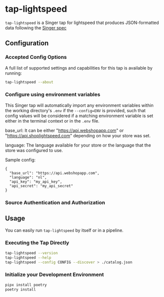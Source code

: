 # tap-lightspeed

`tap-lightspeed` is a Singer tap for lightspeed that produces JSON-formatted 
data following the [Singer spec](https://github.com/singer-io/getting-started/blob/master/SPEC.md) 

## Configuration

### Accepted Config Options

A full list of supported settings and capabilities for this
tap is available by running:

```bash
tap-lightspeed --about
```

### Configure using environment variables

This Singer tap will automatically import any environment variables within the working directory's
`.env` if the `--config=ENV` is provided, such that config values will be considered if a matching
environment variable is set either in the terminal context or in the `.env` file.

base_url: It can be either "https://api.webshopapp.com" or "https://api.shoplightspeed.com" depending on how your store was set.

language: The language available for your store or the language that the store was configured to use.

Sample config:
```$json
{
  "base_url": "https://api.webshopapp.com",
  "language": "nl",
  "api_key": "my_api_key",
  "api_secret": "my_api_secret"
}
```


### Source Authentication and Authorization

## Usage

You can easily run `tap-lightspeed` by itself or in a pipeline.

### Executing the Tap Directly

```bash
tap-lightspeed --version
tap-lightspeed --help
tap-lightspeed --config CONFIG --discover > ./catalog.json
```

### Initialize your Development Environment

```bash
pipx install poetry
poetry install
```
